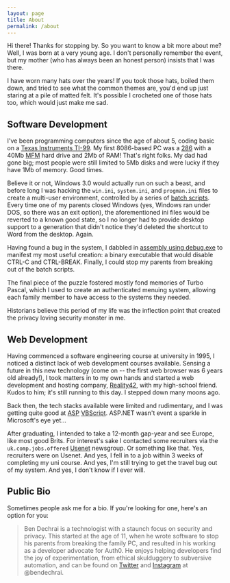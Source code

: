 ```yaml
---
layout: page
title: About
permalink: /about
---
```


Hi there! Thanks for stopping by. So you want to know a bit more about me? Well, I was born at a very young age. I don't personally remember the event, but my mother (who has always been an honest person) insists that I was there.

I have worn many hats over the years! If you took those hats, boiled them down, and tried to see what the common themes are, you'd end up just staring at a pile of matted felt. It's possible I crocheted one of those hats too, which would just make me sad.

## Software Development

I've been programming computers since the age of about 5, coding basic on a [Texas Instruments TI-99](https://en.wikipedia.org/wiki/Texas_Instruments_TI-99/4A). My first 8086-based PC was a [286](https://en.wikipedia.org/wiki/Intel_80286) with a 40Mb [MFM](https://en.wikipedia.org/wiki/Modified_frequency_modulation) hard drive and 2Mb of RAM! That's right folks. My dad had gone big; most people were still limited to 5Mb disks and were lucky if they have 1Mb of memory. Good times.

Believe it or not, Windows 3.0 would actually run on such a beast, and before long I was hacking the `win.ini`, `system.ini`, and `progman.ini` files to create a multi-user environment, controlled by a series of [batch scripts](https://en.wikipedia.org/wiki/Batch_file). Every time one of my parents closed Windows (yes, Windows ran under DOS, so there was an exit option), the aforementioned ini files would be reverted to a known good state, so I no longer had to provide desktop support to a generation that didn't notice they'd deleted the shortcut to Word from the desktop. Again.

Having found a bug in the system, I dabbled in [assembly using debug.exe](http://www.intel-assembler.it/portale/5/Write-an-assembly-program-using-DEBUG/Write-an-assembly-program-using-DEBUG.asp) to manifest my most useful creation: a binary executable that would disable CTRL-C and CTRL-BREAK. Finally, I could stop my parents from breaking out of the batch scripts.

The final piece of the puzzle fostered mostly fond memories of Turbo Pascal, which I used to create an authenticated menuing system, allowing each family member to have access to the systems they needed.

Historians believe this period of my life was the inflection point that created the privacy loving security monster in me.

## Web Development

Having commenced a software engineering course at university in 1995, I noticed a distinct lack of web development courses available. Sensing a future in this new technology (come on -- the first web browser was 6 years old already!), I took matters in to my own hands and started a web development and hosting company, [Reality42](https://reality42.net/), with my high-school friend. Kudos to him; it's still running to this day. I stepped down many moons ago.

Back then, the tech stacks available were limited and rudimentary, and I was getting quite good at [ASP](https://en.wikipedia.org/wiki/Active_Server_Pages) [VBScript](https://en.wikipedia.org/wiki/VBScript). ASP.NET wasn't event a sparkle in Microsoft's eye yet...

After graduating, I intended to take a 12-month gap-year and see Europe, like most good Brits. For interest's sake I contacted some recruiters via the `uk.comp.jobs.offered` [Usenet](https://en.wikipedia.org/wiki/Usenet) newsgroup. Or something like that. Yes, recruiters were on Usenet. And yes, I fell in to a job within 3 weeks of completing my uni course. And yes, I'm still trying to get the travel bug out of my system. And yes, I don't know if I ever will.

## Public Bio

Sometimes people ask me for a bio. If you're looking for one, here's an option for you:

>Ben Dechrai is a technologist with a staunch focus on security and privacy. This started at the age of 11, when he wrote software to stop his parents from breaking the family PC, and resulted in his working as a developer advocate for Auth0. He enjoys helping developers find the joy of experimentation, from ethical skulduggery to subversive automation, and can be found on [Twitter](https://twitter.com/bendechrai) and [Instagram](https://www.instagram.com/bendechrai/) at @bendechrai.
